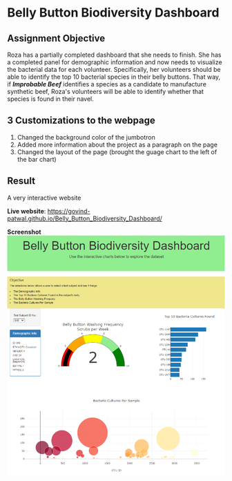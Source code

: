 # Belly Button Biodiversity Dashboard

## Assignment Objective
Roza has a partially completed dashboard that she needs to finish. She has a completed panel for demographic information and now needs to visualize the bacterial data for each volunteer. Specifically, her volunteers should be able to identify the top 10 bacterial species in their belly buttons. That way, if ***Improbable Beef*** identifies a species as a candidate to manufacture synthetic beef, Roza's volunteers will be able to identify whether that species is found in their navel.

## 3 Customizations to the webpage
1) Changed the background color of the jumbotron
2) Added more information about the project as a paragraph on the page
3) Changed the layout of the page (brought the guage chart to the left of the bar chart)

## Result

A very interactive website

**Live website**: https://govind-patwal.github.io/Belly_Button_Biodiversity_Dashboard/

**Screenshot**
![Bellybutton_diversity_dashboard](images/Bellybutton_diversity_dashboard.png)




